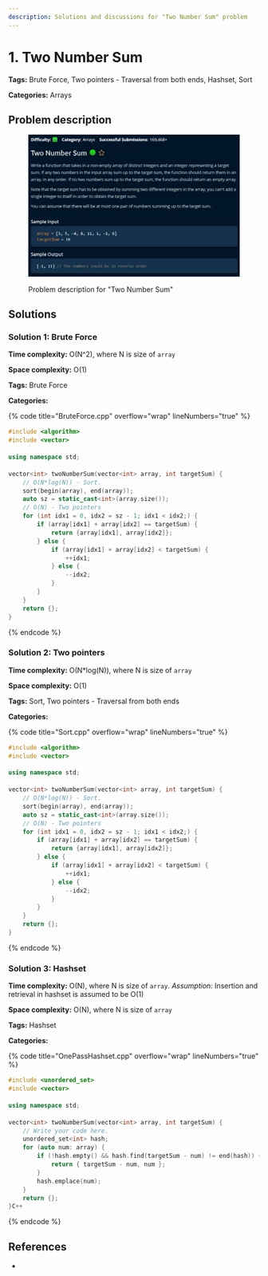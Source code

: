 ```yaml
---
description: Solutions and discussions for "Two Number Sum" problem
---
```


# 1. Two Number Sum

**Tags:** Brute Force, Two pointers - Traversal from both ends, Hashset, Sort

**Categories:** Arrays

## Problem description

<figure><img src="../../.gitbook/assets/image.png" alt="Problem description for &#x22;Two Number Sum&#x22;"><figcaption><p>Problem description for "Two Number Sum"</p></figcaption></figure>

## Solutions

### Solution 1: Brute Force

**Time complexity:** O(N^2), where N is size of `array`

**Space complexity:** O(1)

**Tags:** Brute Force

**Categories:**



{% code title="BruteForce.cpp" overflow="wrap" lineNumbers="true" %}
```cpp
#include <algorithm>
#include <vector>

using namespace std;

vector<int> twoNumberSum(vector<int> array, int targetSum) { 
    // O(N*log(N)) - Sort.
    sort(begin(array), end(array));
    auto sz = static_cast<int>(array.size());
    // O(N) - Two pointers
    for (int idx1 = 0, idx2 = sz - 1; idx1 < idx2;) {
        if (array[idx1] + array[idx2] == targetSum) {
            return {array[idx1], array[idx2]};
        } else {
            if (array[idx1] + array[idx2] < targetSum) {
                ++idx1;
            } else {
                --idx2;
            }
        }
    }
    return {};
}
```
{% endcode %}

### Solution 2: Two pointers

**Time complexity:** O(N\*log(N)), where N is size of `array`

**Space complexity:** O(1)

**Tags:** Sort, Two pointers - Traversal from both ends

**Categories:**

{% code title="Sort.cpp" overflow="wrap" lineNumbers="true" %}
```cpp
#include <algorithm>
#include <vector>

using namespace std;

vector<int> twoNumberSum(vector<int> array, int targetSum) { 
    // O(N*log(N)) - Sort.
    sort(begin(array), end(array));
    auto sz = static_cast<int>(array.size());
    // O(N) - Two pointers
    for (int idx1 = 0, idx2 = sz - 1; idx1 < idx2;) {
        if (array[idx1] + array[idx2] == targetSum) {
            return {array[idx1], array[idx2]};
        } else {
            if (array[idx1] + array[idx2] < targetSum) {
                ++idx1;
            } else {
                --idx2;
            }
        }
    }
    return {};
}
```
{% endcode %}

### Solution 3: Hashset

**Time complexity:** O(N), where N is size of `array`. _Assumption:_ Insertion and retrieval in hashset is assumed to be O(1)

**Space complexity:** O(N), where N is size of `array`

**Tags:** Hashset

**Categories:**

{% code title="OnePassHashset.cpp" overflow="wrap" lineNumbers="true" %}
```cpp
#include <unordered_set>
#include <vector>

using namespace std;

vector<int> twoNumberSum(vector<int> array, int targetSum) {
    // Write your code here.
    unordered_set<int> hash;
    for (auto num: array) {
        if (!hash.empty() && hash.find(targetSum - num) != end(hash)) {
            return { targetSum - num, num };
        }
        hash.emplace(num);
    }
    return {};
}C++
```
{% endcode %}

## References

*
